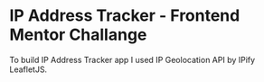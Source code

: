# IP Address Tracker - Frontend Mentor Challange

To build IP Address Tracker app I used  IP Geolocation API by IPify LeafletJS.



